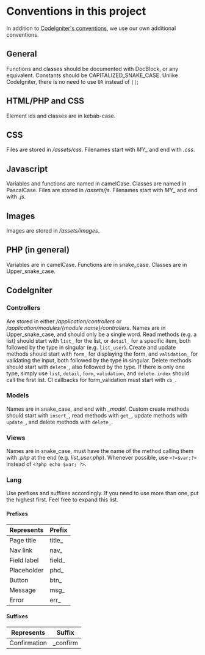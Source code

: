 # Conventions in this project #
In addition to [CodeIgniter's conventions](https://codeigniter.com/user_guide/general/styleguide.html), we use our own additional conventions.

## General ##
Functions and classes should be documented with DocBlock, or any equivalent.
Constants should be CAPITALIZED_SNAKE_CASE.
Unlike CodeIgniter, there is no need to use `OR` instead of `||`;

## HTML/PHP and CSS ##
Element ids and classes are in kebab-case.

## CSS ##
Files are stored in */assets/css*.
Filenames start with *MY_* and end with *.css*.

## Javascript ##
Variables and functions are named in camelCase.
Classes are named in PascalCase.
Files are stored in */assets/js*.
Filenames start with *MY_* and end with *.js*.

## Images ##
Images are stored in */assets/images*.

## PHP (in general) ##
Variables are in camelCase.
Functions are in snake_case.
Classes are in Upper_snake_case.

## CodeIgniter ##

### Controllers ###
Are stored in either */application/controllers* or */application/modules/{module name}/controllers*.
Names are in Upper_snake_case, and should only be a single word.
Read methods (e.g. a list) should start with `list_` for the list, or `detail_` for a specific item, both followed by the type in singular (e.g. `list_user`).
Create and update methods should start with `form_` for displaying the form, and `validation_` for validating the input, both followed by the type in singular.
Delete methods should start with `delete_`, also followed by the type.
If there is only one type, simply use `list`, `detail`, `form`, `validation`, and `delete`.
`index` should call the first list.
CI callbacks for form_validation must start with `cb_`.

### Models ###
Names are in snake_case, and end with *_model*.
Custom create methods should start with `insert_`, read methods with `get_`, update methods with `update_`, and delete methods with `delete_`.

### Views ###
Names are in snake_case, must have the name of the method calling them with *.php* at the end (e.g. *list_user.php*).
Whenever possible, use `<?=$var;?>` instead of `<?php echo $var; ?>`.

### Lang ###
Use prefixes and suffixes accordingly.
If you need to use more than one, put the highest first.
Feel free to expand this list.

#### Prefixes ####
| Represents    | Prefix    |
| ------------- | --------- |
| Page title    | title_    |
| Nav link      | nav_      |
| Field label   | field_    |
| Placeholder   | phd_      |
| Button        | btn_      |
| Message       | msg_      |
| Error         | err_      |

#### Suffixes ####
| Represents    | Suffix    |
| ------------- | --------- |
| Confirmation  | _confirm  |